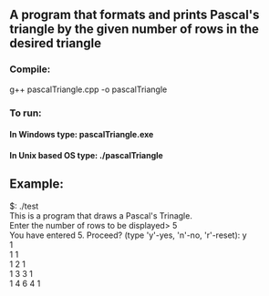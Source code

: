 ## A program that formats and prints Pascal's triangle by the given number of rows in the desired triangle

### Compile:
  g++ pascalTriangle.cpp -o pascalTriangle

### To run:
#### In Windows type: pascalTriangle.exe
#### In Unix based OS type: ./pascalTriangle

## Example:
$: ./test <br />
This is a program that draws a Pascal's Trinagle. <br />
Enter the number of rows to be displayed> 5 <br />
You have entered 5. Proceed? (type 'y'-yes, 'n'-no, 'r'-reset): y <br />
        1 <br />
      1   1 <br />
    1   2   1 <br />
  1   3   3   1 <br />
1   4   6   4   1 <br />

